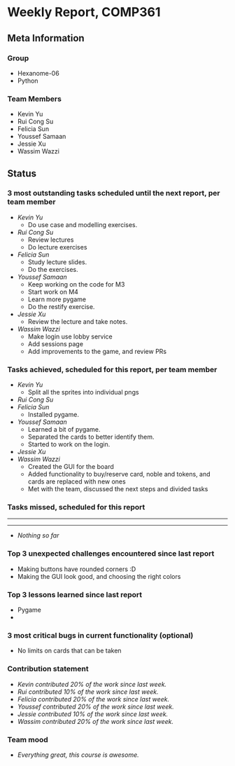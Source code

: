 # Weekly Report, COMP361

## Meta Information

### Group

* Hexanome-06
* Python

### Team Members

* Kevin Yu
* Rui Cong Su
* Felicia Sun
* Youssef Samaan
* Jessie Xu
* Wassim Wazzi

## Status

### 3 most outstanding tasks scheduled until the next report, per team member

* *Kevin Yu*
  * Do use case and modelling exercises.
* *Rui Cong Su*
  * Review lectures
  * Do lecture exercises
* *Felicia Sun*
  * Study lecture slides.
  * Do the exercises.
* *Youssef Samaan*
  * Keep working on the code for M3
  * Start work on M4
  * Learn more pygame
  * Do the restify exercise.
* *Jessie Xu*
  * Review the lecture and take notes.
* *Wassim Wazzi*
  * Make login use lobby service
  * Add sessions page
  * Add improvements to the game, and review PRs

### Tasks achieved, scheduled for this report, per team member

* *Kevin Yu*
  * Split all the sprites into individual pngs
* *Rui Cong Su*
* *Felicia Sun*
  * Installed pygame. 
* *Youssef Samaan*
  * Learned a bit of pygame.
  * Separated the cards to better identify them.
  * Started to work on the login.
* *Jessie Xu*
* *Wassim Wazzi*
  * Created the GUI for the board
  * Added functionality to buy/reserve card, noble and tokens, and cards are replaced with new ones
  * Met with the team, discussed the next steps and divided tasks

### Tasks missed, scheduled for this report

---

---

* *Nothing so far*

### Top 3 unexpected challenges encountered since last report

* Making buttons have rounded corners :D
* Making the GUI look good, and choosing the right colors

### Top 3 lessons learned since last report

* Pygame
* 

### 3 most critical bugs in current functionality (optional)

* No limits on cards that can be taken


### Contribution statement

* *Kevin contributed 20% of the work since last week.*
* *Rui contributed 10% of the work since last week.*
* *Felicia contributed 20% of the work since last week.*
* *Youssef contributed 20% of the work since last week.*
* *Jessie contributed 10% of the work since last week.*
* *Wassim contributed 20% of the work since last week.*

### Team mood

* *Everything great, this course is awesome.*
